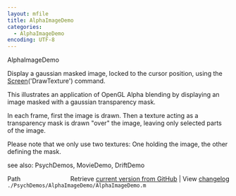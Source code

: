 ```yaml
---
layout: mfile
title: AlphaImageDemo
categories:
  - AlphaImageDemo
encoding: UTF-8
---
```


AlphaImageDemo

Display a gaussian masked image, locked to the cursor position,
using the [Screen](/docs/Screen)('DrawTexture') command.

This illustrates an application of OpenGL Alpha blending by displaying
an image masked with a gaussian transparency mask.

In each frame, first the image is drawn. Then a texture acting as a
transparency mask is drawn "over" the image, leaving only selected
parts of the image.

Please note that we only use two textures: One holding the image,
the other defining the mask.

see also: PsychDemos, MovieDemo, DriftDemo


<div class="code_header" style="text-align:right;">
  <span style="float:left;">Path&nbsp;&nbsp;</span> <span class="counter">Retrieve <a href=
  "https://raw.github.com/Psychtoolbox-3/Psychtoolbox-3/beta/./PsychDemos/AlphaImageDemo/AlphaImageDemo.m">current version from GitHub</a> | View <a href=
  "https://github.com/Psychtoolbox-3/Psychtoolbox-3/commits/beta/./PsychDemos/AlphaImageDemo/AlphaImageDemo.m">changelog</a></span>
</div>
<div class="code">
  <code>./PsychDemos/AlphaImageDemo/AlphaImageDemo.m</code>
</div>
